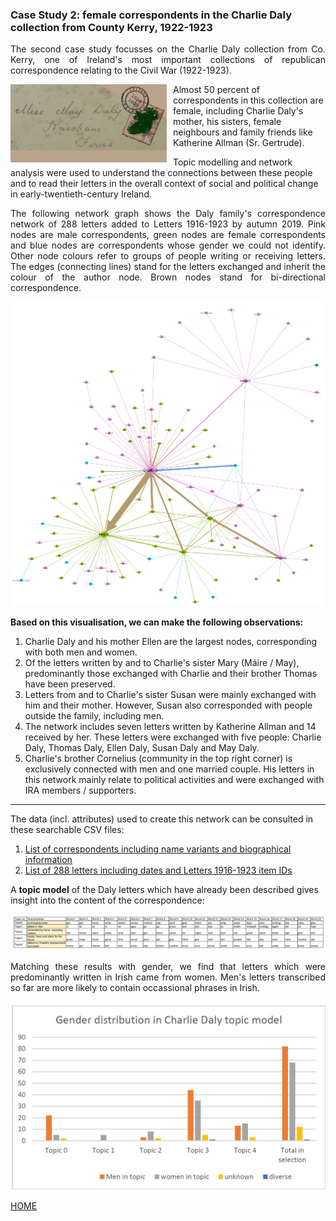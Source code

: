 
<h3>Case Study 2: female correspondents in the Charlie Daly collection from County Kerry, 1922-1923</h3>

<p align="justify">The second case study focusses on the Charlie Daly collection from Co. Kerry, one of Ireland's most important collections of republican correspondence relating to the Civil War (1922-1923).

<img src="./Logos/Logo_Daily.png" alt="logo" align="left" style="padding-right:10px" width="250"/>Almost 50 percent of correspondents in this collection are female, including Charlie Daly's mother, his sisters, female neighbours and family friends like Katherine Allman (Sr. Gertrude).

Topic modelling and network analysis were used to understand the connections between these people and to read their letters in the overall context of social and political change in early-twentieth-century Ireland.</p>

<p align="justify">The following network graph shows the Daly family's correspondence network of 288 letters added to Letters 1916-1923 by autumn 2019. Pink nodes are male correspondents, green nodes are female correspondents and blue nodes are correspondents whose gender we could not identify. Other node colours refer to groups of people writing or receiving letters. The edges (connecting lines) stand for the letters exchanged and inherit the colour of the author node. Brown nodes stand for bi-directional correspondence.</p> 

 <img src="Daly_network_19May2020.png" alt="Daly family correspondence network of 288 letters added to Letters 1916-1923 by autumn 2019" target="_blank"> 

<p align="justify"><strong>Based on this visualisation, we can make the following observations:</strong>
 
<ol>
  <li>Charlie Daly and his mother Ellen are the largest nodes, corresponding with both men and women.</li>
  <li>Of the letters written by and to Charlie's sister Mary (Máire / May), predominantly those exchanged with Charlie and their brother Thomas have been preserved.</li>
  <li>Letters from and to Charlie's sister Susan were mainly exchanged with him and their mother. However, Susan also corresponded with people outside the family, including men.</li>
  <li>The network includes seven letters written by Katherine Allman and 14 received by her. These letters were exchanged with five people: Charlie Daly, Thomas Daly, Ellen Daly, Susan Daly and May Daly.</li>
  <li>Charlie's brother Cornelius (community in the top right corner) is exclusively connected with men and one married couple. His letters in this network mainly relate to political activities and were exchanged with IRA members / supporters.</li>
</ol> 

<hr>

The data (incl. attributes) used to create this network can be consulted in these searchable CSV files:

1. [List of correspondents including name variants and biographical information](https://github.com/MonikaBarget/FeministDH/blob/master/DalyNetwork_nodes_correspondents.csv)
1. [List of 288 letters including dates and Letters 1916-1923 item IDs](https://github.com/MonikaBarget/FeministDH/blob/master/DalyNetwork_edges_letters.csv)

A **topic model** of the Daly letters which have already been described gives insight into the content of the correspondence:

<img src="Daly_5 topics_table of words.png" alt="5 topics in Daly letters" target="_blank">

<p align="justify">Matching these results with gender, we find that letters which were predominantly written in Irish came from women. Men's letters transcribed so far are more likely to contain occassional phrases in Irish.</p>

<img src="Daly_5 topics_distribution by gender.jpg" alt="5 topics in Daly letters" target="_blank">

[HOME](https://monikabarget.github.io/FeministDH/)
